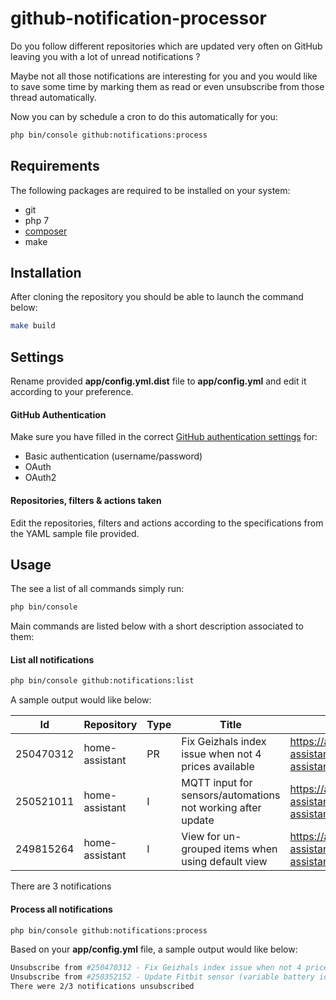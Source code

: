 # github-notification-processor


Do you follow different repositories which are updated very often on GitHub leaving you with a lot of unread notifications ?

Maybe not all those notifications are interesting for you and you would like to save some time by marking them as read or even unsubscribe from those thread automatically.

Now you can by schedule a cron to do this automatically for you:

```bash
php bin/console github:notifications:process
```

## Requirements

The following packages are required to be installed on your system:
- git
- php 7
- [composer](https://getcomposer.org/download/)
- make

## Installation

After cloning the repository you should be able to launch the command below:
```bash
make build
```

## Settings
Rename provided __app/config.yml.dist__ file to __app/config.yml__ and edit it according to your preference.

#### GitHub Authentication
Make sure you have filled in the correct [GitHub authentication settings](https://developer.github.com/v3/#authentication) for:
- Basic authentication (username/password)
- OAuth
- OAuth2

#### Repositories, filters & actions taken
Edit the repositories, filters and actions according to the specifications from the YAML sample file provided. 

## Usage

The see a list of all commands simply run:

```bash
php bin/console
```

Main commands are listed below with a short description associated to them:

#### List all notifications

```bash
php bin/console github:notifications:list
```

A sample output would like below:
    

| Id        | Repository     | Type | Title                                                       | Url                                                                    |
| --------- | -------------- | ---- | ------------------------------------------------------------|----------------------------------------------------------------------- |
| 250470312 | home-assistant | PR   | Fix Geizhals index issue when not 4 prices available        | https://api.github.com/repos/home-assistant/home-assistant/pulls/9035  |
| 250521011 | home-assistant | I    | MQTT input for sensors/automations not working after update | https://api.github.com/repos/home-assistant/home-assistant/issues/9036 |
| 249815264 | home-assistant | I    | View for un-grouped items when using default view           | https://api.github.com/repos/home-assistant/home-assistant/issues/9009 |
There are 3 notifications

#### Process all notifications

```bash
php bin/console github:notifications:process
```

Based on your __app/config.yml__ file, a sample output would like below:
```bash
Unsubscribe from #250470312 - Fix Geizhals index issue when not 4 prices available
Unsubscribe from #250352152 - Update Fitbit sensor (variable battery icons and formatted names/values)
There were 2/3 notifications unsubscribed
```
